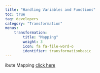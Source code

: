 ```yaml
---
title: "Handling Variables and Functions"
toc: true
tag: developers
category: "Transformation"
menus: 
    transformation:
        title: "Mapping"
        weight: 3
        icon: fa fa-file-word-o
        identifier: transformationbasic
---
```

ibute Mapping [click here](http://support.appseconnect.com/support/solutions/articles/4000112799)